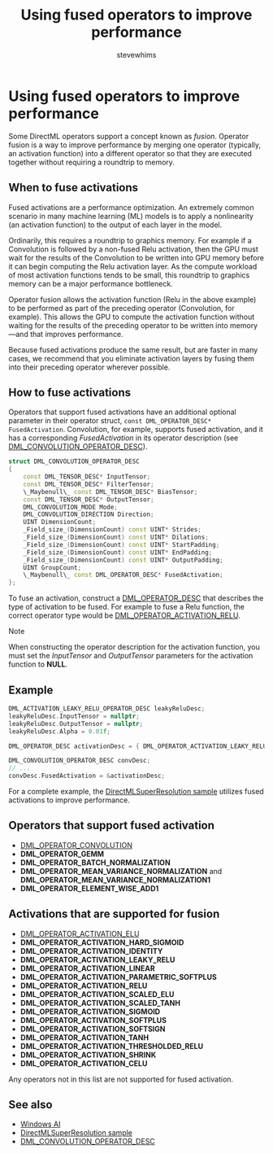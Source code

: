 ﻿---
title: Using fused operators to improve performance
description: Some DirectML operators support a concept known as *fusion*. Operator fusion is a way to improve performance by merging one operator (typically, an activation function) into a different operator so that they are executed together without requiring a roundtrip to memory.
ms.localizationpriority: high
ms.topic: article
ms.date: 11/05/2020
author: stevewhims
ms.author: stwhi
---

# Using fused operators to improve performance

Some DirectML operators support a concept known as *fusion*. Operator fusion is a way to improve performance by merging one operator (typically, an activation function) into a different operator so that they are executed together without requiring a roundtrip to memory.

## When to fuse activations

Fused activations are a performance optimization. An extremely common scenario in many machine learning (ML) models is to apply a nonlinearity (an activation function) to the output of each layer in the model.

Ordinarily, this requires a roundtrip to graphics memory. For example if a Convolution is followed by a non-fused Relu activation, then the GPU must wait for the results of the Convolution to be written into GPU memory before it can begin computing the Relu activation layer. As the compute workload of most activation functions tends to be small, this roundtrip to graphics memory can be a major performance bottleneck.

Operator fusion allows the activation function (Relu in the above example) to be performed as part of the preceding operator (Convolution, for example). This allows the GPU to compute the activation function without waiting for the results of the preceding operator to be written into memory&mdash;and that improves performance.

Because fused activations produce the same result, but are faster in many cases, we recommend that you eliminate activation layers by fusing them into their preceding operator wherever possible.

## How to fuse activations

Operators that support fused activations have an additional optional parameter in their operator struct, `const DML_OPERATOR_DESC* FusedActivation`. Convolution, for example, supports fused activation, and it has a corresponding *FusedActivation* in its operator description (see [DML_CONVOLUTION_OPERATOR_DESC](/windows/win32/api/directml/ns-directml-dml_convolution_operator_desc)).

```cpp
struct DML_CONVOLUTION_OPERATOR_DESC
{
    const DML_TENSOR_DESC* InputTensor;
    const DML_TENSOR_DESC* FilterTensor;
    \_Maybenull\_ const DML_TENSOR_DESC* BiasTensor;
    const DML_TENSOR_DESC* OutputTensor;
    DML_CONVOLUTION_MODE Mode;
    DML_CONVOLUTION_DIRECTION Direction;
    UINT DimensionCount;
    _Field_size_(DimensionCount) const UINT* Strides;
    _Field_size_(DimensionCount) const UINT* Dilations;
    _Field_size_(DimensionCount) const UINT* StartPadding;
    _Field_size_(DimensionCount) const UINT* EndPadding;
    _Field_size_(DimensionCount) const UINT* OutputPadding;
    UINT GroupCount;
    \_Maybenull\_ const DML_OPERATOR_DESC* FusedActivation;
};
```

To fuse an activation, construct a [DML_OPERATOR_DESC](/windows/win32/api/directml/ns-directml-dml_operator_desc) that describes the type of activation to be fused. For example to fuse a Relu function, the correct operator type would be [DML_OPERATOR_ACTIVATION_RELU](/windows/win32/api/directml/ne-directml-dml_operator_type).

> [!NOTE]
> When constructing the operator description for the activation function, you must set the *InputTensor* and *OutputTensor* parameters for the activation function to **NULL**.

## Example

```cpp
DML_ACTIVATION_LEAKY_RELU_OPERATOR_DESC leakyReluDesc;
leakyReluDesc.InputTensor = nullptr;
leakyReluDesc.OutputTensor = nullptr;
leakyReluDesc.Alpha = 0.01f;

DML_OPERATOR_DESC activationDesc = { DML_OPERATOR_ACTIVATION_LEAKY_RELU, &leakyReluDesc };

DML_CONVOLUTION_OPERATOR_DESC convDesc;
// ...
convDesc.FusedActivation = &activationDesc;
```

For a complete example, the [DirectMLSuperResolution sample](https://github.com/microsoft/DirectML/tree/master/Samples) utilizes fused activations to improve performance.

## Operators that support fused activation

* [DML_OPERATOR_CONVOLUTION](/windows/win32/api/directml/ne-directml-dml_operator_type)
* **DML_OPERATOR_GEMM**
* **DML_OPERATOR_BATCH_NORMALIZATION**
* **DML_OPERATOR_MEAN_VARIANCE_NORMALIZATION** and **DML_OPERATOR_MEAN_VARIANCE_NORMALIZATION1**
* **DML_OPERATOR_ELEMENT_WISE_ADD1**

## Activations that are supported for fusion

* [DML_OPERATOR_ACTIVATION_ELU](/windows/win32/api/directml/ne-directml-dml_operator_type)
* **DML_OPERATOR_ACTIVATION_HARD_SIGMOID**
* **DML_OPERATOR_ACTIVATION_IDENTITY**
* **DML_OPERATOR_ACTIVATION_LEAKY_RELU**
* **DML_OPERATOR_ACTIVATION_LINEAR**
* **DML_OPERATOR_ACTIVATION_PARAMETRIC_SOFTPLUS**
* **DML_OPERATOR_ACTIVATION_RELU**
* **DML_OPERATOR_ACTIVATION_SCALED_ELU**
* **DML_OPERATOR_ACTIVATION_SCALED_TANH**
* **DML_OPERATOR_ACTIVATION_SIGMOID**
* **DML_OPERATOR_ACTIVATION_SOFTPLUS**
* **DML_OPERATOR_ACTIVATION_SOFTSIGN**
* **DML_OPERATOR_ACTIVATION_TANH**
* **DML_OPERATOR_ACTIVATION_THRESHOLDED_RELU**
* **DML_OPERATOR_ACTIVATION_SHRINK**
* **DML_OPERATOR_ACTIVATION_CELU**

Any operators not in this list are not supported for fused activation.

## See also

* [Windows AI](../index.yml)
* [DirectMLSuperResolution sample](https://github.com/microsoft/DirectML/tree/master/Samples)    
* [DML_CONVOLUTION_OPERATOR_DESC](/windows/win32/api/directml/ns-directml-dml_convolution_operator_desc)
